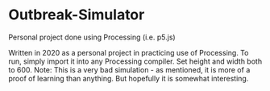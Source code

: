 # Outbreak-Simulator
Personal project done using Processing (i.e. p5.js)

Written in 2020 as a personal project in practicing use of Processing.
To run, simply import it into any Processing compiler. Set height and width both to 600.
Note: This is a very bad simulation - as mentioned, it is more of a proof of learning than anything. But hopefully it is somewhat interesting.
